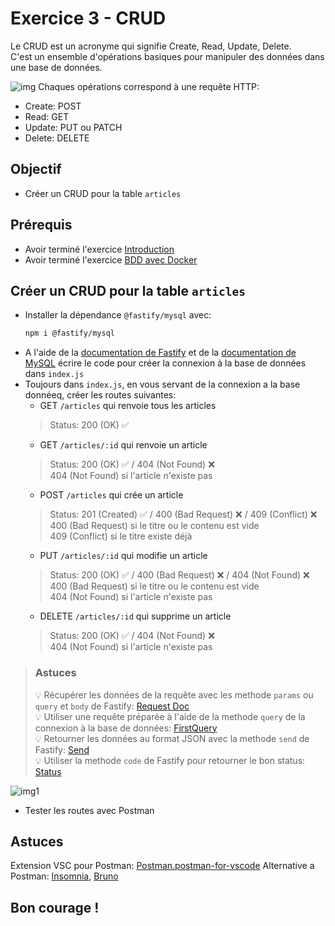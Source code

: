 # Exercice 3 - CRUD
Le CRUD est un acronyme qui signifie Create, Read, Update, Delete. <br/>
C'est un ensemble d'opérations basiques pour manipuler des données dans une base de données. <br/>

![img](https://raw.githubusercontent.com/kbrdn1/fastify-api-exo/main/assets/3/crud-operations.png)
Chaques opérations correspond à une requête HTTP:
- Create: POST
- Read: GET
- Update: PUT ou PATCH
- Delete: DELETE

## Objectif
- Créer un CRUD pour la table `articles`

## Prérequis
- Avoir terminé l'exercice [Introduction](https://github.com/kbrdn1/fastify-api-exo/tree/main/1-Introduction)
- Avoir terminé l'exercice [BDD avec Docker](https://github.com/kbrdn1/fastify-api-exo/tree/main/2-BDD%20avec%20Docker)

## Créer un CRUD pour la table `articles`
- Installer la dépendance `@fastify/mysql` avec:
    ```bash
    npm i @fastify/mysql
    ```
- A l'aide de la [documentation de Fastify](https://fastify.dev/docs/latest/Guides/Database/) et de la [documentation de MySQL](https://www.npmjs.com/package/mysql2#using-prepared-statements) écrire le code pour créer la connexion à la base de données dans `index.js`
- Toujours dans `index.js`, en vous servant de la connexion a la base donnéeq, créer les routes suivantes:
    - GET `/articles` qui renvoie tous les articles 
    > Status: 200 (OK) ✅
    - GET `/articles/:id` qui renvoie un article
    > Status: 200 (OK) ✅ / 404 (Not Found) ❌ <br/>
    > 404 (Not Found) si l'article n'existe pas
    - POST `/articles` qui crée un article
    > Status: 201 (Created) ✅ / 400 (Bad Request) ❌ / 409 (Conflict) ❌ <br/>
    > 400 (Bad Request) si le titre ou le contenu est vide <br/>
    > 409 (Conflict) si le titre existe déjà
    - PUT `/articles/:id` qui modifie un article
    > Status: 200 (OK) ✅ / 400 (Bad Request) ❌ / 404 (Not Found) ❌ <br/>
    > 400 (Bad Request) si le titre ou le contenu est vide <br/>
    > 404 (Not Found) si l'article n'existe pas
    - DELETE `/articles/:id` qui supprime un article
    > Status: 200 (OK) ✅ / 404 (Not Found) ❌ <br/>
    > 404 (Not Found) si l'article n'existe pas

> ### Astuces
> 💡 Récupérer les données de la requête avec les methode `params` ou `query` et `body` de Fastify: [Request Doc](https://fastify.dev/docs/latest/Reference/Request/#request) <br/>
> 💡 Utiliser une requête préparée à l'aide de la methode `query` de la connexion à la base de données: [FirstQuery](https://github.com/sidorares/node-mysql2#first-query) <br/>
> 💡 Retourner les données au format JSON avec la methode `send` de Fastify: [Send](https://fastify.dev/docs/latest/Reference/Reply/#senddata) <br/>
> 💡 Utiliser la methode `code` de Fastify pour retourner le bon status: [Status](https://fastify.dev/docs/latest/Reference/Reply/#codestatuscode)<br/>

![img1](https://raw.githubusercontent.com/kbrdn1/fastify-api-exo/main/assets/3/crud-operations-in-sql.jpg)
- Tester les routes avec Postman

## Astuces
Extension VSC pour Postman: [Postman.postman-for-vscode](https://marketplace.visualstudio.com/items?itemName=Postman.postman-for-vscode)
Alternative a Postman: [Insomnia](https://insomnia.rest/download), [Bruno](https://usebruno.com/)

## Bon courage !
